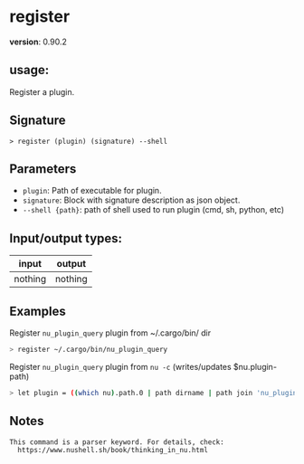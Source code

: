 # register

**version**: 0.90.2

## **usage**:

Register a plugin.

## Signature

`> register (plugin) (signature) --shell`

## Parameters

- `plugin`: Path of executable for plugin.
- `signature`: Block with signature description as json object.
- `--shell {path}`: path of shell used to run plugin (cmd, sh, python, etc)

## Input/output types:

| input   | output  |
| ------- | ------- |
| nothing | nothing |

## Examples

Register `nu_plugin_query` plugin from ~/.cargo/bin/ dir

```bash
> register ~/.cargo/bin/nu_plugin_query
```

Register `nu_plugin_query` plugin from `nu -c` (writes/updates $nu.plugin-path)

```bash
> let plugin = ((which nu).path.0 | path dirname | path join 'nu_plugin_query'); nu -c $'register ($plugin); version'
```

## Notes

```text
This command is a parser keyword. For details, check:
  https://www.nushell.sh/book/thinking_in_nu.html
```
